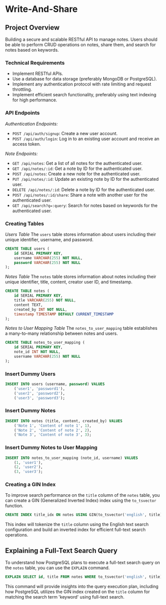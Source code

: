 # Write-And-Share

## Project Overview

Building a secure and scalable RESTful API to manage notes. 
Users should be able to perform CRUD operations on notes, share them, and search for notes based on keywords.

### Technical Requirements

- Implement RESTful APIs.
- Use a database for data storage (preferably MongoDB or PostgreSQL).
- Implement any authentication protocol with rate limiting and request throttling.
- Implement efficient search functionality, preferably using text indexing for high performance.

### API Endpoints

*Authentication Endpoints:*

- `POST /api/auth/signup`: Create a new user account.
- `POST /api/auth/login`: Log in to an existing user account and receive an access token.

*Note Endpoints:*

- `GET /api/notes`: Get a list of all notes for the authenticated user.
- `GET /api/notes/:id`: Get a note by ID for the authenticated user.
- `POST /api/notes`: Create a new note for the authenticated user.
- `PUT /api/notes/:id`: Update an existing note by ID for the authenticated user.
- `DELETE /api/notes/:id`: Delete a note by ID for the authenticated user.
- `POST /api/notes/:id/share`: Share a note with another user for the authenticated user.
- `GET /api/search?q=:query`: Search for notes based on keywords for the authenticated user.


### Creating Tables

*Users Table*
The `users` table stores information about users including their unique identifier, username, and password.

```sql
CREATE TABLE users (
    id SERIAL PRIMARY KEY,
    username VARCHAR(255) NOT NULL,
    password VARCHAR(255) NOT NULL
);
```

*Notes Table*
The `notes` table stores information about notes including their unique identifier, title, content, creator user ID, and timestamp.

```sql
CREATE TABLE notes (
    id SERIAL PRIMARY KEY,
    title VARCHAR(255) NOT NULL,
    content TEXT,
    created_by INT NOT NULL,
    timestamp TIMESTAMP DEFAULT CURRENT_TIMESTAMP
);
```

*Notes to User Mapping Table*
The `notes_to_user_mapping` table establishes a many-to-many relationship between notes and users.

```sql
CREATE TABLE notes_to_user_mapping (
    id SERIAL PRIMARY KEY,
    note_id INT NOT NULL,
    username VARCHAR(255) NOT NULL
);
```

### Insert Dummy Users
```sql
INSERT INTO users (username, password) VALUES
    ('user1', 'password1'),
    ('user2', 'password2'),
    ('user3', 'password3');
```

### Insert Dummy Notes
```sql
INSERT INTO notes (title, content, created_by) VALUES
    ('Note 1', 'Content of note 1', 1),
    ('Note 2', 'Content of note 2', 2),
    ('Note 3', 'Content of note 3', 3);
```

### Insert Dummy Notes to User Mapping
```sql
INSERT INTO notes_to_user_mapping (note_id, username) VALUES
    (1, 'user1'),
    (2, 'user2'),
    (3, 'user3');
```

### Creating a GIN Index

To improve search performance on the `title` column of the `notes` table, you can create a GIN (Generalized Inverted Index) index using the `to_tsvector` function.
```sql
CREATE INDEX title_idx ON notes USING GIN(to_tsvector('english', title));
```
This index will tokenize the `title` column using the English text search configuration and build an inverted index for efficient full-text search operations.

## Explaining a Full-Text Search Query

To understand how PostgreSQL plans to execute a full-text search query on the `notes` table, you can use the `EXPLAIN` command.
```sql
EXPLAIN SELECT id, title FROM notes WHERE to_tsvector('english', title) @@ to_tsquery('english', 'keyword');
```
This command will provide insights into the query execution plan, including how PostgreSQL utilizes the GIN index created on the `title` column for matching the search term 'keyword' using full-text search.
